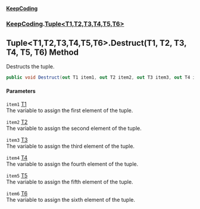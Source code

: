 #### [KeepCoding](index.md 'index')
### [KeepCoding](KeepCoding.md 'KeepCoding').[Tuple&lt;T1,T2,T3,T4,T5,T6&gt;](Tuple.T1.T2.T3.T4.T5.T6..md 'KeepCoding.Tuple&lt;T1,T2,T3,T4,T5,T6&gt;')
## Tuple&lt;T1,T2,T3,T4,T5,T6&gt;.Destruct(T1, T2, T3, T4, T5, T6) Method
Destructs the tuple.  
```csharp
public void Destruct(out T1 item1, out T2 item2, out T3 item3, out T4 item4, out T5 item5, out T6 item6);
```
#### Parameters
<a name='KeepCoding.Tuple.T1.T2.T3.T4.T5.T6..Destruct(T1.T2.T3.T4.T5.T6).item1'></a>
`item1` [T1](Tuple.T1.T2.T3.T4.T5.T6..md#KeepCoding.Tuple.T1.T2.T3.T4.T5.T6..T1 'KeepCoding.Tuple&lt;T1,T2,T3,T4,T5,T6&gt;.T1')  
The variable to assign the first element of the tuple.
  
<a name='KeepCoding.Tuple.T1.T2.T3.T4.T5.T6..Destruct(T1.T2.T3.T4.T5.T6).item2'></a>
`item2` [T2](Tuple.T1.T2.T3.T4.T5.T6..md#KeepCoding.Tuple.T1.T2.T3.T4.T5.T6..T2 'KeepCoding.Tuple&lt;T1,T2,T3,T4,T5,T6&gt;.T2')  
The variable to assign the second element of the tuple.
  
<a name='KeepCoding.Tuple.T1.T2.T3.T4.T5.T6..Destruct(T1.T2.T3.T4.T5.T6).item3'></a>
`item3` [T3](Tuple.T1.T2.T3.T4.T5.T6..md#KeepCoding.Tuple.T1.T2.T3.T4.T5.T6..T3 'KeepCoding.Tuple&lt;T1,T2,T3,T4,T5,T6&gt;.T3')  
The variable to assign the third element of the tuple.
  
<a name='KeepCoding.Tuple.T1.T2.T3.T4.T5.T6..Destruct(T1.T2.T3.T4.T5.T6).item4'></a>
`item4` [T4](Tuple.T1.T2.T3.T4.T5.T6..md#KeepCoding.Tuple.T1.T2.T3.T4.T5.T6..T4 'KeepCoding.Tuple&lt;T1,T2,T3,T4,T5,T6&gt;.T4')  
The variable to assign the fourth element of the tuple.
  
<a name='KeepCoding.Tuple.T1.T2.T3.T4.T5.T6..Destruct(T1.T2.T3.T4.T5.T6).item5'></a>
`item5` [T5](Tuple.T1.T2.T3.T4.T5.T6..md#KeepCoding.Tuple.T1.T2.T3.T4.T5.T6..T5 'KeepCoding.Tuple&lt;T1,T2,T3,T4,T5,T6&gt;.T5')  
The variable to assign the fifth element of the tuple.
  
<a name='KeepCoding.Tuple.T1.T2.T3.T4.T5.T6..Destruct(T1.T2.T3.T4.T5.T6).item6'></a>
`item6` [T6](Tuple.T1.T2.T3.T4.T5.T6..md#KeepCoding.Tuple.T1.T2.T3.T4.T5.T6..T6 'KeepCoding.Tuple&lt;T1,T2,T3,T4,T5,T6&gt;.T6')  
The variable to assign the sixth element of the tuple.
  
